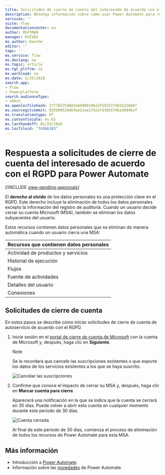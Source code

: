 ```yaml
---
title: Solicitudes de cierre de cuenta del interesado de acuerdo con el RGPD en Power Automate para cuentas Microsoft (MSA) | Microsoft Docs
description: Obtenga información sobre cómo usar Power Automate para responder a solicitudes de cierre de cuenta del interesado de acuerdo con el RGPD para cuentas de Microsoft.
services: ''
suite: flow
documentationcenter: na
author: MSFTMAN
manager: KVIVEK
ms.author: Deonhe
editor: ''
tags: ''
ms.service: flow
ms.devlang: na
ms.topic: article
ms.tgt_pltfrm: na
ms.workload: na
ms.date: 5/25/2018
search.app:
- Flow
- Powerplatform
search.audienceType:
- admin
ms.openlocfilehash: 277765754683a6690b186a5f592517482b32666f
ms.sourcegitcommit: 835b005284b9ae21ae1742a7d36b574ba3884bef
ms.translationtype: HT
ms.contentlocale: es-ES
ms.lasthandoff: 01/29/2020
ms.locfileid: "74366383"
---
```

# <a name="responding-to-gdpr-data-subject-account-close-requests-for-power-automate"></a>Respuesta a solicitudes de cierre de cuenta del interesado de acuerdo con el RGPD para Power Automate
[!INCLUDE [view-pending-approvals](includes/cc-rebrand.md)]

El **derecho al olvido** de los datos personales es una protección clave en el RGPD. Este derecho incluye la eliminación de todos los datos personales excepto la información del registro de auditoría. Cuando un usuario decide cerrar su cuenta Microsoft (MSA), también se eliminan los datos subyacentes del usuario.

Estos recursos contienen datos personales que se eliminan de manera automática cuando un usuario cierra una MSA:

|Recursos que contienen datos personales|
|------|
|Actividad de productos y servicios|
|Historial de ejecución|
|Flujos|
|Fuente de actividades|
|Detalles del usuario|
|Conexiones|

## <a name="account-close-requests"></a>Solicitudes de cierre de cuenta

En estos pasos se describe cómo iniciar solicitudes de cierre de cuenta de autoservicio de acuerdo con el RGPD.

1. Inicie sesión en el [portal de cierre de cuenta de Microsoft](https://go.microsoft.com/fwlink/?LinkId=523898) con la cuenta de Microsoft y, después, haga clic en **Siguiente**.

    > [!NOTE]
    > Se le recordará que cancele las suscripciones existentes o que exporte los datos de los servicios existentes a los que se haya suscrito.
    >
    >

    ![Cancelar las suscripciones](./media/gdpr-dsr-delete-msa/accountclose.png)

1. Confirme que conoce el impacto de cerrar su MSA y, después, haga clic en **Marcar cuenta para cierre**.

    Aparecerá una notificación en la que se indica que la cuenta se cerrará en 30 días. Puede volver a abrir esta cuenta en cualquier momento durante este período de 30 días.

    ![Cuenta cerrada](./media/gdpr-dsr-delete-msa/accountclosed.png)

    Al final de este período de 30 días, comienza el proceso de eliminación de todos los recursos de Power Automate para esta MSA.

## <a name="learn-more"></a>Más información

* Introducción a [Power Automate](getting-started.md).
* Información sobre las [novedades](release-notes.md) de Power Automate.
